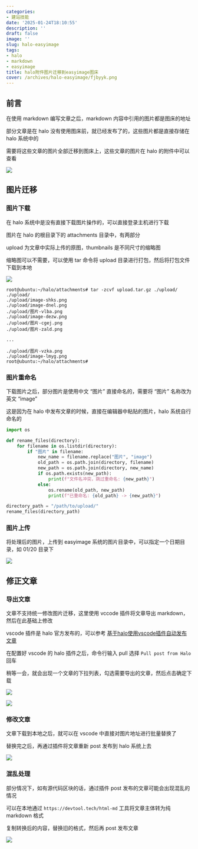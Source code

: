 ```yaml
---
categories:
- 建站技能
date: '2025-01-24T18:10:55'
description: ''
draft: false
image: ''
slug: halo-easyimage
tags:
- halo
- markdown
- easyimage
title: halo附件图片迁移到easyimage图床
cover: /archives/halo-easyimage/fjbyyk.png
---
```


## 前言

在使用 markdown 编写文章之后，markdown 内容中引用的图片都是图床的地址

部分文章是在 halo 没有使用图床前，就已经发布了的，这些图片都是直接存储在 halo 系统中的

需要将这些文章的图片全部迁移到图床上，这些文章的图片在 halo 的附件中可以查看

![](/archives/halo-easyimage/fjbyyk.png)

## 图片迁移

### 图片下载

在 halo 系统中是没有直接下载图片操作的，可以直接登录主机进行下载

图片在 halo 的根目录下的 attachments 目录中，有两部分

upload 为文章中实际上传的原图，thumbnails 是不同尺寸的缩略图

缩略图可以不需要，可以使用 tar 命令将 upload 目录进行打包，然后将打包文件下载到本地

![](/archives/halo-easyimage/gmy6yp.png)

```
root@ubuntu:~/halo/attachments# tar -zcvf upload.tar.gz ./upload/
./upload/
./upload/image-shks.png
./upload/image-dnel.png
./upload/图片-vlba.png
./upload/image-dezw.png
./upload/图片-cgej.png
./upload/图片-zald.png

...

./upload/图片-vzka.png
./upload/image-lmyg.png
root@ubuntu:~/halo/attachments# 
```

### 图片重命名

下载图片之后，部分图片是使用中文 “图片” 直接命名的，需要将 “图片” 名称改为英文 “image”

这是因为在 halo 中发布文章的时候，直接在编辑器中粘贴的图片，halo 系统自行命名的

```python 
import os

def rename_files(directory):
    for filename in os.listdir(directory):
        if "图片" in filename:
            new_name = filename.replace("图片", "image")
            old_path = os.path.join(directory, filename)
            new_path = os.path.join(directory, new_name)
            if os.path.exists(new_path):
                print(f"文件名冲突，跳过重命名: {new_path}")
            else:
                os.rename(old_path, new_path)
                print(f"已重命名: {old_path} -> {new_path}")

directory_path = "/path/to/upload/"
rename_files(directory_path)
```

### 图片上传

将处理后的图片，上传到 easyimage 系统的图片目录中，可以指定一个日期目录，如 01/20 目录下

![](/archives/halo-easyimage/hc95rq.png)


## 修正文章

### 导出文章

文章不支持统一修改图片迁移，这里使用 vccode 插件将文章导出 markdown，然后在此基础上修改

vscode 插件是 halo 官方发布的，可以参考 [基于halo使用vscode插件自动发布文章 ](https://www.xqc7.com/archives/halo-autopost)

在配置好 vscode 的 halo 插件之后，命令行输入 pull 选择 `Pull post from Halo` 回车

稍等一会，就会出现一个文章的下拉列表，勾选需要导出的文章，然后点击确定下载

![](/archives/halo-easyimage/iwnb77.png)

![](/archives/halo-easyimage/iymv3x.png)

### 修改文章

文章下载到本地之后，就可以在 vscode 中直接对图片地址进行批量替换了

替换完之后，再通过插件将文章重新 post 发布到 halo 系统上去

![](/archives/halo-easyimage/jy3wy5.png)

### 混乱处理

部分情况下，如有源代码区块的话，通过插件 post 发布的文章可能会出现混乱的情况

可以在本地通过 `https://devtool.tech/html-md` 工具将文章主体转为纯 markdown 格式

复制转换后的内容，替换旧的格式，然后再 post 发布文章

![](/archives/halo-easyimage/qigamz.png)
